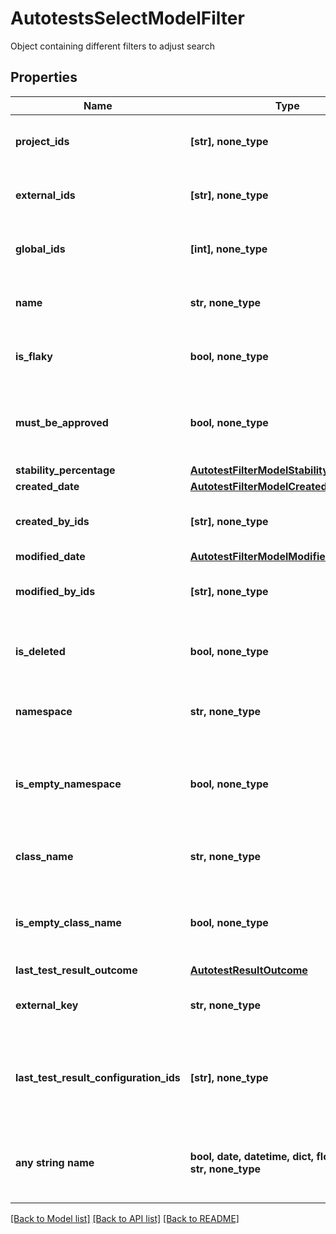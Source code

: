 # AutotestsSelectModelFilter

Object containing different filters to adjust search

## Properties
Name | Type | Description | Notes
------------ | ------------- | ------------- | -------------
**project_ids** | **[str], none_type** | Specifies an autotest projects IDs to search for | [optional] 
**external_ids** | **[str], none_type** | Specifies an autotest external IDs to search for | [optional] 
**global_ids** | **[int], none_type** | Specifies an autotest global IDs to search for | [optional] 
**name** | **str, none_type** | Specifies an autotest name to search for | [optional] 
**is_flaky** | **bool, none_type** | Specifies an autotest flaky status to search for | [optional] 
**must_be_approved** | **bool, none_type** | Specifies an autotest unapproved changes status to search for | [optional] 
**stability_percentage** | [**AutotestFilterModelStabilityPercentage**](AutotestFilterModelStabilityPercentage.md) |  | [optional] 
**created_date** | [**AutotestFilterModelCreatedDate**](AutotestFilterModelCreatedDate.md) |  | [optional] 
**created_by_ids** | **[str], none_type** | Specifies an autotest creator IDs to search for | [optional] 
**modified_date** | [**AutotestFilterModelModifiedDate**](AutotestFilterModelModifiedDate.md) |  | [optional] 
**modified_by_ids** | **[str], none_type** | Specifies an autotest last editor IDs to search for | [optional] 
**is_deleted** | **bool, none_type** | Specifies an autotest deleted status to search for | [optional] 
**namespace** | **str, none_type** | Specifies an autotest namespace to search for | [optional] 
**is_empty_namespace** | **bool, none_type** | Specifies an autotest namespace name presence status to search for | [optional] 
**class_name** | **str, none_type** | Specifies an autotest class name to search for | [optional] 
**is_empty_class_name** | **bool, none_type** | Specifies an autotest class name presence status to search for | [optional] 
**last_test_result_outcome** | [**AutotestResultOutcome**](AutotestResultOutcome.md) |  | [optional] 
**external_key** | **str, none_type** | Specifies an autotest external key to search for | [optional] 
**last_test_result_configuration_ids** | **[str], none_type** | Specifies an autotest configuration IDs of the last test result to search for | [optional] 
**any string name** | **bool, date, datetime, dict, float, int, list, str, none_type** | any string name can be used but the value must be the correct type | [optional]

[[Back to Model list]](../README.md#documentation-for-models) [[Back to API list]](../README.md#documentation-for-api-endpoints) [[Back to README]](../README.md)


